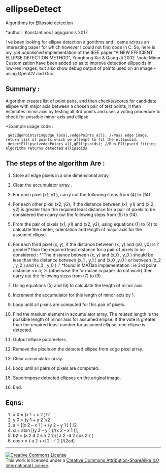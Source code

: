 # ellipseDetect
Algorithms for Ellipsoid detection

*author : Konstantinos Lagogiannis 2017
 
I ve been looking for ellipse detection algorithms and I came across an interesting paper for which however I could not find code in C.
 So, here is my, *yet unpolished* implementation of the IEEE paper  "A NEW EFFICIENT ELLIPSE DETECTION METHOD", Yonghong Xie & Qiang Ji  2002.
\note Minor Customization have been added so as to improve detection ellipsoids in low-res images, but also show debug output of points used on an image - using OpenCV and Gcc.

## Summary :
 Algorithm creates list of point pairs, and then checks/scores for candidate ellipse with major axis between a chosen  pair of test points, it
  then estimates minor axis by testing all 3rd points and uses a voting procedure to check for possible minor axis and ellipse
 
*Example usage code  :
```cv::Canny( imgIn_thres, imgEdge_local, gi_CannyThresSmall,gi_CannyThres  ); //Use an/any edge detection algorithm 
 getEdgePoints(imgEdge_local,vedgePoints_all); //Pass edge image, return list of points which we attempt to fit the ellipsoid.
 detectEllipse(vedgePoints_all,qEllipsoids); //Run Ellipsoid fitting Algorithm returns detected ellipsoids
 ```
 
 
## The steps of the algorithm Are :
 1. Store all edge pixels in a one dimensional array.
 2. Clear the accumulator array .
 3. For each pixel (x1, y1 ), carry out the following steps from (4) to (14).
 4. For each other pixel (x2, y2), if the distance between (x1, y1) and (x 2, y2)
 is greater than the required least distance  for  a  pair  of  pixels  to  be  considered  then
 carry out the following steps from (5) to (14).

 5. From  the  pair  of  pixels  (x1,  y1) and  (x2,  y2),  using
 equations   (1)   to   (4)   to   calculate   the   center,
 orientation and length of major axis for the assumed ellipse.

 6. For  each  third  pixel  (x,  y),  if  the  distance  between
 (x,  y)  and  (x0,  y0)   is  ?greater?  than  the  required  least
 distance  for  a  pair  of  pixels  to  be  considered  :
  *"The distance between (x, y) and (x_0 , y_0 ) should be less than the distance between (x_1 , y_1 ) and (x_0 ,y_0 ) or between (x_2 , y_2 ) and (x_0 , y_0 ) ."
 *found in MATlab implementation : ie 3rd point distance <= a; % (otherwise the formulae in paper do not work)
  then carry out the following steps from (7) to (9).
  
 7.  Using  equations  (5)  and  (6)  to  calculate  the  length  of minor axis.
 8.  Increment  the  accumulator  for  this  length  of  minor  axis by 1.
 9.  Loop  until  all  pixels  are  computed  for  this  pair  of  pixels.
 10. Find the maxium element in accumulator array.
 The related  length  is  the  possible  length  of  minor  axis
 for  assumed  ellipse.  If  the  vote  is  greater  than  the
 required   least   number   for   assumed   ellipse,   one  ellipse is detected.
 11.   Output ellipse parameters.
 12.   Remove the pixels on the detected ellipse from edge pixel array.
 13.   Clear accumulator array.
 14.   Loop until all pairs of pixels are computed.
 15.   Superimpose   detected   ellipses   on   the   original  image.
 16.   End.


## Eqns:
1. x 0 = (x 1 + x 2 )/2 
2. y 0 = (y 1 + y 2 )/2 
3. a = [(x 2 – x 1 ) + (y 2 – y 1 ) ] /2
4. α = atan [(y 2 – y 1 )/(x 2 – x 1 )],
5. b2 = (a 2 d 2 sin 2 τ)/( a 2 -d 2 cos 2 τ )
6. cos τ = ( a 2 + d 2 – f 2 )/(2ad) 

----
<a rel="license" href="http://creativecommons.org/licenses/by-sa/4.0/"><img alt="Creative Commons License" style="border-width:0" src="https://i.creativecommons.org/l/by-sa/4.0/88x31.png" /></a><br />This work is licensed under a <a rel="license" href="http://creativecommons.org/licenses/by-sa/4.0/">Creative Commons Attribution-ShareAlike 4.0 International License</a>.
